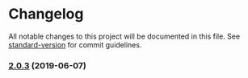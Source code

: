 Changelog
=========

All notable changes to this project will be documented in this file. See [standard-version](https://github.com/conventional-changelog/standard-version) for commit guidelines.

### [2.0.3](https://github.com/medikoo/es6-weak-map/compare/v2.0.2...v2.0.3) (2019-06-07)
